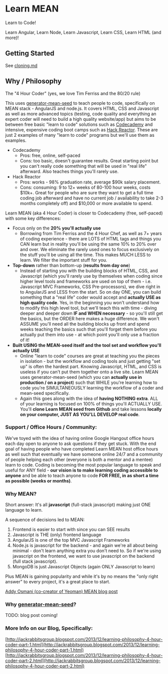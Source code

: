 # Learn MEAN
Learn to Code!

Learn Angular, Learn Node, Learn Javascript, Learn CSS, Learn HTML (and more)!



## Getting Started
See [cloning.md](docs/setup-running/cloning.md)



## Why / Philosophy

The "4 Hour Coder" (yes, we love Tim Ferriss and the 80/20 rule)

This uses [generator-mean-seed](https://github.com/jackrabbitsgroup/generator-mean-seed) to teach people to code, specifically on MEAN stack - AngularJS and node.js. It covers HTML, CSS and Javascript as well as more advanced topics (testing, code quality and everything an expert coder will need to build a high quality website/app) but aims to be between free basic "learn to code" solutions such as [Codecademy](http://codecademy.com) and intensive, expensive coding boot camps such as [Hack Reactor](http://www.hackreactor.com/). These are just 2 examples of many "learn to code" programs but we'll use them as examples.
- Codecademy
	- Pros: free, online, self-paced
	- Cons: too basic, doesn't guarantee results. Great starting point but you can't really code something that will be used in "real life" afterward. Also teaches things you'll rarely use.
- Hack Reactor
	- Pros: works - 98% graduation rate, average $90k salary placement.
	- Cons: consuming: 9 to 12+ weeks of 80-100 hour weeks, costs $10k+. Great for people who are sure they want to get a full time coding job afterward and have no current job / availability to take 2-3 months completely off) and $10,000 or more available to spend.
	
Learn MEAN (aka 4 Hour Coder) is closer to Codecademy (free, self-paced) with some key differences:
- Focus only on the **20% you'll actually use**
	- Borrowing from Tim Ferriss and the 4 Hour Chef, as well as 7+ years of coding experience - there are LOTS of HTML tags and things you CAN learn but in reality you'll be using the same 10% to 20% over and over. We eliminate the rarely used ones to focus exclusively on the stuff you'll be using all the time. This makes MUCH LESS to learn. We filter the important stuff for you.
- **Top-down** rather than bottom-up (**results from day one**)
	- Instead of starting you with the building blocks of HTML, CSS, and Javascript (which you'll rarely use by themselves when coding since higher level tools and frameworks are used on top of them - i.e. Javascript MVC Frameworks, CSS Pre-processors), we dive right in to AngularJS and LESS from the start. So on day ONE, you can build something that a "real life" coder would accept and **actually USE as high quality code**. Yes, in the beginning you won't understand how to modify this high level tool, but we'll teach this with time - diving deeper and deeper down **IF and WHEN necessary** - so you'll still get the basics, but the ORDER here makes a huge difference. We won't ASSUME you'll need all the building blocks up front and spend weeks teaching the basics such that you'll forget them before you actually put them into use - at which point you'll only use a fraction of it!
- **Built USING the MEAN-seed itself and the tool set and workflow you'll actually USE**
	- Online "learn to code" courses are great at teaching you the pieces in isolation - but the workflow and coding tools and just getting "set up" is often the hardest part. Knowing Javascript, HTML, and CSS is useless if you can't put them together onto a live site. Learn MEAN uses generator-mean-seed (which you can **actually use in production / on a project**) such that WHILE you're learning how to code you're SIMULTANEOUSLY learning the workflow of a coder and mean-seed specifically.
	- Again this goes along with the idea of **having NOTHING extra**. ALL of your learning is focused on 100% of things you'll ACTUALLY USE. You'll **clone Learn MEAN seed from Github** and take lessons **locally on your computer, JUST AS YOU'LL DEVELOP real code**.
	
	
	
### Support / Office Hours / Community:

We've toyed with the idea of having online Google Hangout office hours each day open to anyone to ask questions if they get stuck. With the end goal of having people who have completed Learn MEAN host office hours as well such that eventually we have someone online 24/7 and a community of people helping each other (everyone is both a mentor and a mentee) learn to code. Coding is becoming the most popular language to speak and useful for ANY field - **our vision is to make learning coding accessible to anyone** and be able to teach anyone to code **FOR FREE, in as short a time as possible (weeks or months)**.



### Why MEAN?

Short answer: It's all **javascript** (full-stack javascript) making just ONE language to learn.

A sequence of decisions led to MEAN:

1. Frontend is easier to start with since you can SEE results
2. Javascript is THE (only) frontend language
3. AngularJS is one of the top MVC Javascript Frameworks
4. Node.js is javascript for the backend - and again we're all about being minimal - don't learn anything extra you don't need to. So if we're using javascript on the frontend, we want to use javascript on the backend (full stack javascript).
5. MongoDB is just Javascript Objects (again ONLY Javascript to learn)

Plus MEAN is gaining popularity and while it's by no means the "only right answer" to every project, it's a great place to start.

[Addy Osmani (co-creator of Yeoman) MEAN blog post](http://addyosmani.com/blog/full-stack-javascript-with-mean-and-yeoman/)



### Why [generator-mean-seed](https://github.com/jackrabbitsgroup/generator-mean-seed)?
TODO: blog post coming!



### More Info on our Blog, Specifically:
[http://jackrabbitsgroup.blogspot.com/2013/12/learning-philosophy-4-hour-coder-part-1.html](http://jackrabbitsgroup.blogspot.com/2013/12/learning-philosophy-4-hour-coder-part-1.html)
[http://jackrabbitsgroup.blogspot.com/2013/12/learning-philosophy-4-hour-coder-part-2.html](http://jackrabbitsgroup.blogspot.com/2013/12/learning-philosophy-4-hour-coder-part-2.html)
